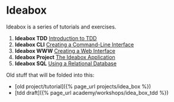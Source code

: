 # Ideabox

Ideabox is a series of tutorials and exercises.

1. **Ideabox TDD** [Introduction to TDD](/academy/workshops/ideabox/tdd.html)
2. **Ideabox CLI** [Creating a Command-Line Interface](/academy/workshops/ideabox/cli.html)
3. **Ideabox WWW** [Creating a Web Interface](/academy/workshops/ideabox/www.html)
4. **Ideabox Project** [The Ideabox Application](/academy/workshops/ideabox/project.html)
5. **Ideabox SQL** [Using a Relational Database](/academy/workshops/ideabox/sql.html)

Old stuff that will be folded into this:

* [old project/tutorial]({% page_url projects/idea_box %})
* [tdd draft]({% page_url academy/workshops/idea_box_tdd %})

